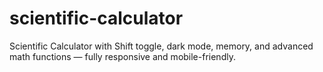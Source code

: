 # scientific-calculator
Scientific Calculator with Shift toggle, dark mode, memory, and advanced math functions — fully responsive and mobile-friendly.
